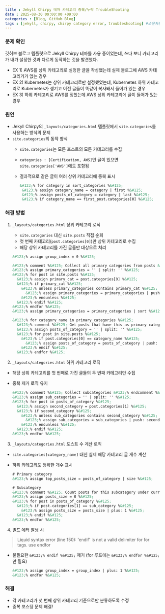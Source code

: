 ```yaml
---
title : Jekyll Chirpy 테마 카테고리 중복/누락 TroubleShooting
date : 2025-08-30 09:00:00 +09:00
categories : [Blog, GitHub Blog]
tags : [jekyll, chirpy, chirpy category error, troubleshooting] #소문자만 가능
---
```


### 문제 확인

깃허브 블로그 템플릿으로 Jekyll Chirpy 테마를 사용 중이었는데, 쓰다 보니 카테고리가 내가 설정한 것과 다르게 동작하는 것을 발견했다.

- EX 1) AWS를 상위 카테고리로 설정한 글을 작성했는데 실제 블로그에 AWS 카테고리가가 없는 경우
- EX 2) Kubernetes는 상위 카테고리로만 설정했었는데, Kubernetes 하위 카테고리로 Kubernetes가 생기고 이전 글들이 똑같이 복사돼서 들어가 있는 경우
- EX 3) 하위 카테고리로 AWS를 정했는데 AWS 상위 카테고리에 글이 들어가 있는 경우

### 원인

- Jekyll Chirpy의 `_layouts/categories.html` 템플릿에서 `site.categories`를 사용하는 방식의 문제
- `site.categories`의 동작 방식
    - `site.categories`는 모든 포스트의 모든 카테고리를 수집
    - `categories : [Certification, AWS]`인 글이 있으면 `site.categories['AWS']`에도 포함됨
    - 결과적으로 같은 글이 여러 상위 카테고리에 중복 표시
        
        ```html
        &#123;% for category in sort_categories %&#125;
         &#123;% assign category_name = category | first %&#125;
         &#123;% assign posts_of_category = category | last %&#125;
         &#123;% if category_name == first_post.categories[0] %&#125;
        ```
        

### 해결 방법

1. `_layouts/categories.html` 상위 카테고리 로직
    - `site.categories` 대신 `site.posts` 직접 순회
    - 첫 번째 카테고리(`post.categories[0]`)만 상위 카테고리로 수집
    - 해당 상위 카테고리를 가진 글들만 대상으로 처리
    
    ```html
    &#123;% assign group_index = 0 %&#125;
    
    &#123;% comment %&#125; Collect all primary categories from posts &#123;% endcomment %&#125;
    &#123;% assign primary_categories = '' | split: '' %&#125;
    &#123;% for post in site.posts %&#125;
      &#123;% assign primary_cat = post.categories[0] %&#125;
      &#123;% if primary_cat %&#125;
        &#123;% unless primary_categories contains primary_cat %&#125;
          &#123;% assign primary_categories = primary_categories | push: primary_cat %&#125;
        &#123;% endunless %&#125;
      &#123;% endif %&#125;
    &#123;% endfor %&#125;
    &#123;% assign primary_categories = primary_categories | sort %&#125;
    
    &#123;% for category_name in primary_categories %&#125;
      &#123;% comment %&#125; Get posts that have this as primary category &#123;% endcomment %&#125;
      &#123;% assign posts_of_category = '' | split: '' %&#125;
      &#123;% for post in site.posts %&#125;
        &#123;% if post.categories[0] == category_name %&#125;
          &#123;% assign posts_of_category = posts_of_category | push: post %&#125;
        &#123;% endif %&#125;
      &#123;% endfor %&#125;
    ```
    

2. `_layouts/categories.html` 하위 카테고리 로직

- 해당 상위 카테고리를 첫 번째로 가진 글들의 두 번째 카테고리만 수집
- 중복 제거 로직 유지
    
    ```html
    &#123;% comment %&#125; Collect subcategories &#123;% endcomment %&#125;
    &#123;% assign sub_categories = '' | split: '' %&#125;
    &#123;% for post in posts_of_category %&#125;
      &#123;% assign second_category = post.categories[1] %&#125;
      &#123;% if second_category %&#125;
        &#123;% unless sub_categories contains second_category %&#125;
          &#123;% assign sub_categories = sub_categories | push: second_category %&#125;
        &#123;% endunless %&#125;
      &#123;% endif %&#125;
    &#123;% endfor %&#125;
    ```
    

3. `_layouts/categories.html` 포스트 수 계산 로직

- `site.categories[category_name]` 대신 실제 해당 카테고리 글 개수 계산
- 하위 카테고리도 정확한 개수 표시
    
    ```html
    # Primary category
    &#123;% assign top_posts_size = posts_of_category | size %&#125;
    
    # Subcategory
    &#123;% comment %&#125; Count posts for this subcategory under current primary category &#123;% endcomment %&#125;
    &#123;% assign posts_size = 0 %&#125;
    &#123;% for post in posts_of_category %&#125;
      &#123;% if post.categories[1] == sub_category %&#125;
        &#123;% assign posts_size = posts_size | plus: 1 %&#125;
      &#123;% endif %&#125;
    &#123;% endfor %&#125;
    ```
    

4. 빌드 에러 발생 시

> Liquid syntax error (line 150): 'endif' is not a valid delimiter for for tags. use endfor
> 
- 불필요한 `&#123;% endif %&#125;` 제거 (for 루프에는 `&#123;% endfor %&#125;`만 필요)
    
    ```html
    &#123;% assign group_index = group_index | plus: 1 %&#125;
    &#123;% endfor %&#125;
    ```
    

### 해결

- 각 카테고리가 첫 번째 상위 카테고리 기준으로만 분류하도록 수정
- 중복 포스팅 문제 해결!